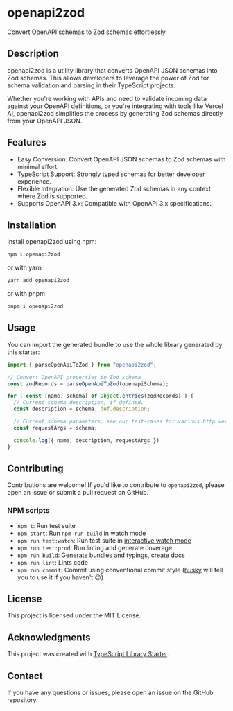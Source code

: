 # openapi2zod
Convert OpenAPI schemas to Zod schemas effortlessly.

## Description
openapi2zod is a utility library that converts OpenAPI JSON schemas into Zod schemas. This allows developers to leverage the power of Zod for schema validation and parsing in their TypeScript projects.

Whether you're working with APIs and need to validate incoming data against your OpenAPI definitions, or you're integrating with tools like Vercel AI, openapi2zod simplifies the process by generating Zod schemas directly from your OpenAPI JSON.

## Features
- Easy Conversion: Convert OpenAPI JSON schemas to Zod schemas with minimal effort.
- TypeScript Support: Strongly typed schemas for better developer experience.
- Flexible Integration: Use the generated Zod schemas in any context where Zod is supported.
- Supports OpenAPI 3.x: Compatible with OpenAPI 3.x specifications.

## Installation
Install openapi2zod using npm:

```bash
npm i openapi2zod
```

or with yarn
```bash
yarn add openapi2zod
```

or with pnpm
```bash
pnpm i openapi2zod
```

## Usage

You can import the generated bundle to use the whole library generated by this starter:

```javascript
import { parseOpenApiToZod } from "openapi2zod";

// Convert OpenAPI properties to Zod schema
const zodRecords = parseOpenApiToZod(openapiSchema);

for ( const [name, schema] of Object.entries(zodRecords) ) {
  // Current schema description, if defined.
  const description = schema._def.description;

  // Current schema parameters, see our test-cases for various http verbs both with requestBody and parameters.
  const requestArgs = schema;

  console.log({ name, description, requestArgs })
}
```


## Contributing
Contributions are welcome! If you'd like to contribute to `openapi2zod`, please open an issue or submit a pull request on GitHub.

### NPM scripts
 - `npm t`: Run test suite
 - `npm start`: Run `npm run build` in watch mode
 - `npm run test:watch`: Run test suite in [interactive watch mode](http://facebook.github.io/jest/docs/cli.html#watch)
 - `npm run test:prod`: Run linting and generate coverage
 - `npm run build`: Generate bundles and typings, create docs
 - `npm run lint`: Lints code
 - `npm run commit`: Commit using conventional commit style ([husky](https://github.com/typicode/husky) will tell you to use it if you haven't :wink:)

## License
This project is licensed under the MIT License.

## Acknowledgments
This project was created with [TypeScript Library Starter](https://github.com/alexjoverm/typescript-library-starter).

## Contact
If you have any questions or issues, please open an issue on the GitHub repository.
